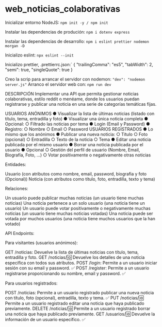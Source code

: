 # web_noticias_colaborativas

Inicializar entorno NodeJS:
`npm init -y / npm init`

Instalar las dependencias de produción:
`npm i dotenv express`

Instalar las dependencias de desarrollo:
`npm i eslint prettier nodemon morgan -D`

Inicializo eslint:
`npx eslint --init`

Inicializo prettier, .prettierrc.json:`
{
"trailingComma": "es5",
"tabWidth": 2,
"semi": true,
"singleQuote": true
}

Creo la scrip para arrancar el servidor con nodemon:
`"dev": "nodemon server.js"`
Arranco el servidor web con:
`npm run dev`

DESCRIPCIÓN
Implementar una API que permita gestionar noticias colaborativas, estilo reddit o menéame,
donde los usuarios puedan registrarse y publicar una noticia en una serie de categorías
temáticas fijas.

USUARIOS ANÓNIMOS
● Visualizar la lista de últimas noticias (listado con título, tema, entradilla y foto)
● Visualizar una única noticia completa
● Opcional:
○ Filtrado las noticias por tema
● Login (Email y Password)
● Registro:
○ Nombre
○ Email
○ Password
USUARIOS REGISTRADOS
● Lo mismo que los anónimos
● Publicar una nueva noticia:
○ Título
○ Foto (opcional)
○ Entradilla
○ Texto de la noticia
○ Tema
● Editar una noticia publicada por el mismo usuario
● Borrar una noticia publicada por el usuario
● Opcional
○ Gestión del perfil de usuario (Nombre, Email, Biografía, Foto, ...)
○ Votar positivamente o negativamente otras noticias

Entidades:

Usuario (con atributos como nombre, email, password, biografia y foto (Opcional))
Noticia (con atributos como título, foto, entradilla, texto y tema)

Relaciones:

Un usuario puede publicar muchas noticias (un usuario tiene muchas noticias)
Una noticia pertenece a un solo usuario (una noticia tiene un usuario)
Un usuario puede votar positivamente o negativamente muchas noticias (un usuario tiene muchas noticias votadas)
Una noticia puede ser votada por muchos usuarios (una noticia tiene muchos usuarios que la han votado)

API Endpoints:

Para visitantes (usuarios anónimos):

GET /noticias: Devuelve la lista de últimas noticias con título, tema, entradilla y foto.
GET /noticias/:id: Devuelve los detalles de una noticia específica con todos sus atributos.
POST /login: Permite a un usuario iniciar sesión con su email y password. ✅
POST /register: Permite a un usuario registrarse proporcionando su nombre, email y password. ✅

Para usuarios registrados:

POST /noticias: Permite a un usuario registrado publicar una nueva noticia con título, foto (opcional), entradilla, texto y tema. ✅
PUT /noticias/:id: Permite a un usuario registrado editar una noticia que haya publicado previamente.
DELETE /noticias/:id: Permite a un usuario registrado borrar una noticia que haya publicado previamente.
GET /usuarios/:id: Devuelve la información de un usuario especifico. ✅
